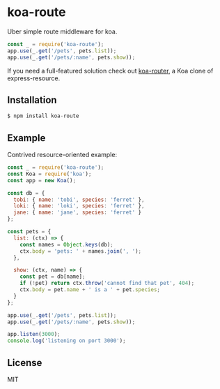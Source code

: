 # koa-route

 Uber simple route middleware for koa.

```js
const _ = require('koa-route');
app.use(_.get('/pets', pets.list));
app.use(_.get('/pets/:name', pets.show));
```

 If you need a full-featured solution check out [koa-router](https://github.com/alexmingoia/koa-router),
 a Koa clone of express-resource.

## Installation

```js
$ npm install koa-route
```

## Example

  Contrived resource-oriented example:

```js
const _ = require('koa-route');
const Koa = require('koa');
const app = new Koa();

const db = {
  tobi: { name: 'tobi', species: 'ferret' },
  loki: { name: 'loki', species: 'ferret' },
  jane: { name: 'jane', species: 'ferret' }
};

const pets = {
  list: (ctx) => {
    const names = Object.keys(db);
    ctx.body = 'pets: ' + names.join(', ');
  },

  show: (ctx, name) => {
    const pet = db[name];
    if (!pet) return ctx.throw('cannot find that pet', 404);
    ctx.body = pet.name + ' is a ' + pet.species;
  }
};

app.use(_.get('/pets', pets.list));
app.use(_.get('/pets/:name', pets.show));

app.listen(3000);
console.log('listening on port 3000');
```

## License

  MIT
